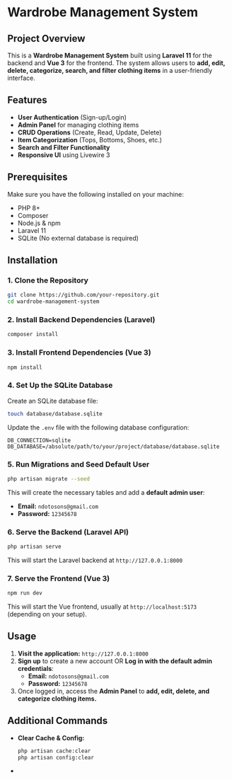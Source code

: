 # Wardrobe Management System

## Project Overview
This is a **Wardrobe Management System** built using **Laravel 11** for the backend and **Vue 3** for the frontend. The system allows users to **add, edit, delete, categorize, search, and filter clothing items** in a user-friendly interface.

## Features
- **User Authentication** (Sign-up/Login)
- **Admin Panel** for managing clothing items
- **CRUD Operations** (Create, Read, Update, Delete)
- **Item Categorization** (Tops, Bottoms, Shoes, etc.)
- **Search and Filter Functionality**
- **Responsive UI** using Livewire 3

## Prerequisites
Make sure you have the following installed on your machine:
- PHP 8+
- Composer
- Node.js & npm
- Laravel 11
- SQLite (No external database is required)

## Installation

### 1. Clone the Repository
```bash
git clone https://github.com/your-repository.git
cd wardrobe-management-system
```

### 2. Install Backend Dependencies (Laravel)
```bash
composer install
```

### 3. Install Frontend Dependencies (Vue 3)
```bash
npm install
```

### 4. Set Up the SQLite Database
Create an SQLite database file:
```bash
touch database/database.sqlite
```

Update the `.env` file with the following database configuration:
```env
DB_CONNECTION=sqlite
DB_DATABASE=/absolute/path/to/your/project/database/database.sqlite
```

### 5. Run Migrations and Seed Default User
```bash
php artisan migrate --seed
```
This will create the necessary tables and add a **default admin user**:
- **Email:** `ndotosons@gmail.com`
- **Password:** `12345678`

### 6. Serve the Backend (Laravel API)
```bash
php artisan serve
```
This will start the Laravel backend at `http://127.0.0.1:8000`

### 7. Serve the Frontend (Vue 3)
```bash
npm run dev
```
This will start the Vue frontend, usually at `http://localhost:5173` (depending on your setup).

## Usage
1. **Visit the application:**  `http://127.0.0.1:8000`
2. **Sign up** to create a new account OR **Log in with the default admin credentials**:
   - **Email:** `ndotosons@gmail.com`
   - **Password:** `12345678`
3. Once logged in, access the **Admin Panel** to **add, edit, delete, and categorize clothing items.**

## Additional Commands
- **Clear Cache & Config:**
  ```bash
  php artisan cache:clear
  php artisan config:clear
  ```
-


